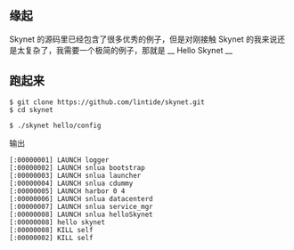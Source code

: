## 缘起

Skynet 的源码里已经包含了很多优秀的例子，但是对刚接触 Skynet 的我来说还是太复杂了，我需要一个极简的例子，那就是 __ Hello Skynet __

## 跑起来

```
$ git clone https://github.com/lintide/skynet.git
$ cd skynet
```

```
$ ./skynet hello/config
```

输出
```
[:00000001] LAUNCH logger
[:00000002] LAUNCH snlua bootstrap
[:00000003] LAUNCH snlua launcher
[:00000004] LAUNCH snlua cdummy
[:00000005] LAUNCH harbor 0 4
[:00000006] LAUNCH snlua datacenterd
[:00000007] LAUNCH snlua service_mgr
[:00000008] LAUNCH snlua helloSkynet
[:00000008] hello skynet
[:00000008] KILL self
[:00000002] KILL self
```
